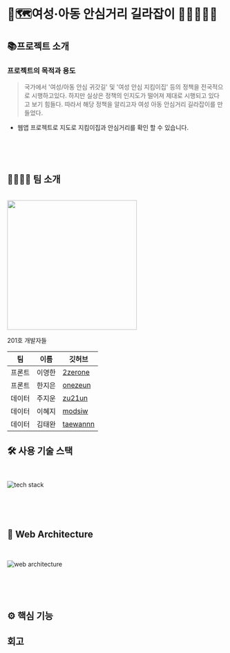 # 🚩🗺여성·아동 안심거리 길라잡이 👩🏼‍🤝‍👩🏻

## 📚프로젝트 소개
### 프로젝트의 목적과 용도

> 국가에서 '여성/아동 안심 귀갓길' 및 '여성 안심 지킴이집' 등의 정책을 전국적으로 시행하고있다.
하지만 실상은 정책의 인지도가 떨어져 제대로 시행되고 있다고 보기 힘들다. 따라서 해당 정책을 알리고자 여성 아동 안심거리 길라잡이를 만들었다. 


* 웹앱 프로젝트로 지도로 지킴이집과 안심거리를 확인 할 수 있습니다.
<br>
<br>
<br>


## 👨‍👨‍👧‍👧 팀 소개 
<br>

<img src="https://user-images.githubusercontent.com/50399088/128877830-8ce41454-e01e-495f-a417-c75698ce043c.jpg" width="300">

201호 개발자들

|팀|이름|깃허브|
|------|---|---|
|프론트|이영한|[2zerone](https://github.com/2zerone)|
|프론트|한지은|[onezeun](https://github.com/onezeun)|
|데이터|주지운|[zu21un](https://github.com/zu21un)|
|데이터|이혜지|[modsiw](https://github.com/zzambbang)|
|데이터|김태완|[taewannn](https://github.com/taewannn)|

## 🛠 사용 기술 스택
<br>

![tech stack](https://user-images.githubusercontent.com/83628242/132540611-e118459f-59c6-4cdd-a0a8-33b4ec27f5c6.jpg)

<br>
<br>
<br>

## 🔧 Web Architecture
<br>

![web architecture](https://user-images.githubusercontent.com/83628242/132539213-b7f5b44a-38f9-494b-848a-c81513c99737.PNG)

<br>
<br>
<br>

## ⚙ 핵심 기능



## 회고 
